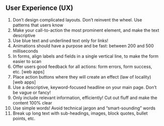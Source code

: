 ## User Experience (UX)

01. Don’t design complicated layouts. Don’t reinvent the wheel. Use patterns that users know
02. Make your call-to-action the most prominent element, and make the text descriptive
03. Use blue text and underlined text only for links!
04. Animations should have a purpose and be fast: between 200 and 500 milliseconds
05. In forms, align labels and fields in a single vertical line, to make the form easier to scan
06. Offer users good feedback for all actions: form errors, form success, etc. [web apps]
07. Place action buttons where they will create an effect (law of locality) [web apps]
08. Use a descriptive, keyword-focused headline on your main page. Don’t be vague or fancy!
09. Only include relevant information, efficiently! Cut out fluff and make the content 100% clear
10. Use simple words! Avoid technical jargon and “smart-sounding” words
11. Break up long text with sub-headings, images, block quotes, bullet points, etc.
